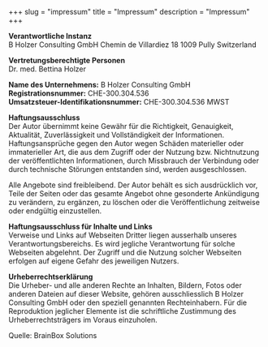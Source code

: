 +++
slug = "impressum"
title = "Impressum"
description = "Impressum"
+++

**Verantwortliche Instanz**  
B Holzer Consulting GmbH
Chemin de Villardiez 18
1009 Pully
Switzerland

**Vertretungsberechtigte Personen**  
Dr. med. Bettina Holzer

**Name des Unternehmens:** B Holzer Consulting GmbH  
**Registrationsnummer:** CHE-300.304.536  
**Umsatzsteuer-Identifikationsnummer:** CHE-300.304.536 MWST  

**Haftungsausschluss**  
Der Autor übernimmt keine Gewähr für die Richtigkeit, Genauigkeit, Aktualität, Zuverlässigkeit und Vollständigkeit der Informationen.
Haftungsansprüche gegen den Autor wegen Schäden materieller oder immaterieller Art, die aus dem Zugriff oder der Nutzung bzw. Nichtnutzung der veröffentlichten Informationen, durch Missbrauch der Verbindung oder durch technische Störungen entstanden sind, werden ausgeschlossen.

Alle Angebote sind freibleibend. Der Autor behält es sich ausdrücklich vor, Teile der Seiten oder das gesamte Angebot ohne gesonderte Ankündigung zu verändern, zu ergänzen, zu löschen oder die Veröffentlichung zeitweise oder endgültig einzustellen.

**Haftungsausschluss für Inhalte und Links**  
Verweise und Links auf Webseiten Dritter liegen ausserhalb unseres Verantwortungsbereichs. Es wird jegliche Verantwortung für solche Webseiten abgelehnt. Der Zugriff und die Nutzung solcher Webseiten erfolgen auf eigene Gefahr des jeweiligen Nutzers.

**Urheberrechtserklärung**  
Die Urheber- und alle anderen Rechte an Inhalten, Bildern, Fotos oder anderen Dateien auf dieser Website, gehören ausschliesslich B Holzer Consulting GmbH oder den speziell genannten Rechteinhabern. Für die Reproduktion jeglicher Elemente ist die schriftliche Zustimmung des Urheberrechtsträgers im Voraus einzuholen.

Quelle: BrainBox Solutions

